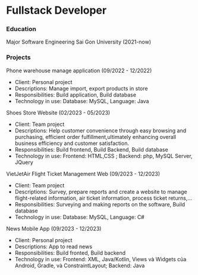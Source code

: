 # Fullstack Developer

### Education
Major Software Engineering      Sai Gon University (2021-now)

### Projects
Phone warehouse manage application (09/2022 - 12/2022)
- Client: Personal project
- Descriptions: Manage import, export products in store
- Responsibilities: Build application, Build database
- Technology in use:  Database: MySQL,  Language: Java

Shoes Store Website (02/2023 - 05/2023)
- Client: Team project
- Descriptions: Help customer convenience through easy browsing and purchasing, efficient order fulfillment,ultimately enhancing overall business efficiency and customer satisfaction.
- Responsibilities: Build frontend, Build Backend, Build database
- Technology in use: Frontend: HTML,CSS ; Backend: php, MySQL Server, JQuery

VietJetAir Flight Ticket Management Web (09/2023 - 12/2023)
- Client: Team project
- Descriptions: Survey, prepare reports and create a website to manage flight-related information, air ticket information, process ticket returns,...
- Responsibilities:  Surveying and making reports on the software, Build database
- Technology in use:  Database: MySQL,  Language: C#

News Mobile App (09/2023 - 12/2023)
- Client: Personal project
- Descriptions: App to read news
- Responsibilities: Build fronted, Build backend
- Technology in use: Frontend: XML, Java/Kotlin, Views và Widgets của Android, Gradle, và ConstraintLayout; Backend: Java
